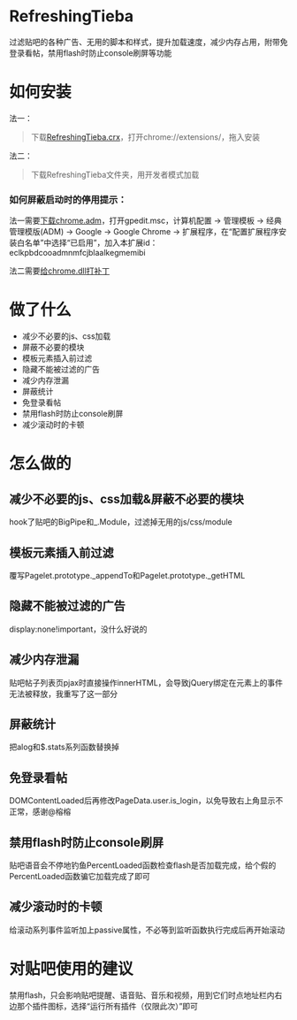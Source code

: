 # RefreshingTieba
过滤贴吧的各种广告、无用的脚本和样式，提升加载速度，减少内存占用，附带免登录看帖，禁用flash时防止console刷屏等功能

# 如何安装
法一：
> 下载[RefreshingTieba.crx](https://github.com/8qwe24657913/RefreshingTieba/raw/master/RefreshingTieba.crx)，打开chrome://extensions/，拖入安装

法二：
> 下载RefreshingTieba文件夹，用开发者模式加载

### 如何屏蔽启动时的停用提示：

法一需要[下载chrome.adm](https://support.google.com/chrome/a/answer/187202)，打开gpedit.msc，计算机配置 -> 管理模板 -> 经典管理模版(ADM) -> Google -> Google Chrome -> 扩展程序，在“配置扩展程序安装白名单”中选择“已启用”，加入本扩展id：eclkpbdcooadmnmfcjblaalkegmemibi

法二需要[给chrome.dll打补丁](http://stackoverflow.com/questions/30287907/)

# 做了什么
* 减少不必要的js、css加载
* 屏蔽不必要的模块
* 模板元素插入前过滤
* 隐藏不能被过滤的广告
* 减少内存泄漏
* 屏蔽统计
* 免登录看帖
* 禁用flash时防止console刷屏
* 减少滚动时的卡顿

# 怎么做的
## 减少不必要的js、css加载&屏蔽不必要的模块
hook了贴吧的BigPipe和_.Module，过滤掉无用的js/css/module
## 模板元素插入前过滤
覆写Pagelet.prototype._appendTo和Pagelet.prototype._getHTML
## 隐藏不能被过滤的广告
display:none!important，没什么好说的
## 减少内存泄漏
贴吧帖子列表页pjax时直接操作innerHTML，会导致jQuery绑定在元素上的事件无法被释放，我重写了这一部分
## 屏蔽统计
把alog和$.stats系列函数替换掉
## 免登录看帖
DOMContentLoaded后再修改PageData.user.is_login，以免导致右上角显示不正常，感谢@榕榕
## 禁用flash时防止console刷屏
贴吧语音会不停地钓鱼PercentLoaded函数检查flash是否加载完成，给个假的PercentLoaded函数骗它加载完成了即可
## 减少滚动时的卡顿
给滚动系列事件监听加上passive属性，不必等到监听函数执行完成后再开始滚动

# 对贴吧使用的建议
禁用flash，只会影响贴吧提醒、语音贴、音乐和视频，用到它们时点地址栏内右边那个插件图标，选择“运行所有插件（仅限此次）”即可
